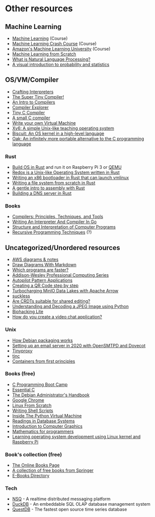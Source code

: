 # Other resources

## Machine Learning

* [Machine Learning](https://www.coursera.org/learn/machine-learning) (Course)
* [Machine Learning Crash Course](https://developers.google.com/machine-learning/crash-course) (Course)
* [Amazon's Machine Learning University](https://www.amazon.science/latest-news/machine-learning-course-free-online-from-amazon-machine-learning-university) (Course)
* [Machine Learning from Scratch](https://dafriedman97.github.io/mlbook/content/introduction.html)
* [What is Natural Language Processing?](https://blog.algorithmia.com/introduction-natural-language-processing-nlp)
* [A visual introduction to probability and statistics](https://seeing-theory.brown.edu/index.html)

## OS/VM/Compiler

* [Crafting Interpreters](http://www.craftinginterpreters.com)
* [The Super Tiny Compiler!](git.io/compiler)
* [An Intro to Compilers](https://nicoleorchard.com/blog/compilers)
* [Compiler Explorer](https://godbolt.org)
* [Tiny C Compiler](https://bellard.org/tcc)
* [A small C compiler](https://github.com/rui314/chibicc)
* [Write your own Virtual Machine](https://justinmeiners.github.io/lc3-vm)
* [Xv6: A simple Unix-like teaching operating system](https://pdos.csail.mit.edu/6.828/2020/xv6.html)
* [Biscuit: An OS kernel in a high-level language](https://pdos.csail.mit.edu/projects/biscuit.html)
* [Oak: An infinitely more portable alternative to the C programming language](http://github.com/adam-mcdaniel/oakc)

### Rust

* [Build OS in Rust](https://tc.gts3.org/cs3210/2020/spring/lab.html) and run it on Raspberry Pi 3 or [QEMU](https://www.qemu.org)
* [Redox is a Unix-like Operating System written in Rust](https://www.redox-os.org)
* [Writing an x86 bootloader in Rust that can launch vmlinux](https://vmm.dev/en/rust/krabs.md)
* [Writing a file system from scratch in Rust](https://blog.carlosgaldino.com/writing-a-file-system-from-scratch-in-rust.html)
* [A gentle intro to assembly with Rust](https://lfn3.net/2020/08/03/a-gentle-intro-to-assembly-with-rust)
* [Building a DNS server in Rust](https://github.com/EmilHernvall/dnsguide)

### Books

* [Compilers: Principles, Techniques, and Tools](https://www.amazon.com/Compilers-Principles-Techniques-Tools-2nd-dp-0321486811/dp/0321486811)
* [Writing An Interpreter And Compiler In Go](https://gumroad.com/l/waiig_wacig_bundle)
* [Structure and Interpretation of Computer Programs](https://www.amazon.com/Structure-Interpretation-Computer-Programs-Engineering/dp/0262510871)
* [Recursive Programming Techniques](https://www.amazon.com/Recursive-Programming-Techniques-Systems-programming/dp/0201144506) (?)

## Uncategorized/Unordered resources

* [AWS diagrams & notes](https://www.awsgeek.com)
* [Draw Diagrams With Markdown](https://support.typora.io/Draw-Diagrams-With-Markdown)
* [Which programs are faster?](https://benchmarksgame-team.pages.debian.net/benchmarksgame)
* [Addison-Wesley Professional Computing Series](https://informit.com/series/professionalcomputing)
* [Autopilot Pattern Applications](http://autopilotpattern.io)
* [Creating a QR Code step by step](https://www.nayuki.io/page/creating-a-qr-code-step-by-step)
* [Turbocharging MinIO Data Lakes with Apache Arrow](https://blog.min.io/turbocharging-minio-datalakes-with-arrowrdd)
* [suckless](http://suckless.org)
* [Are CRDTs suitable for shared editing?](https://blog.kevinjahns.de/are-crdts-suitable-for-shared-editing)
* [Understanding and Decoding a JPEG Image using Python](https://yasoob.me/posts/understanding-and-writing-jpeg-decoder-in-python)
* [Biohacking Lite](https://karpathy.github.io/2020/06/11/biohacking-lite)
* [How do you create a video chat application?](https://blog.phuaxueyong.com/post/2020-06-15-how-to-make-a-video-chat-app)

### Unix

* [How Debian packaging works](https://www.joyfulbikeshedding.com/blog/2020-08-03-how-debian-packaging-works.html)
* [Setting up an email server in 2020 with OpenSMTPD and Dovecot](https://prefetch.eu/blog/2020/email-server)
* [Tinyproxy](https://tinyproxy.github.io)
* [tinc](http://tinc-vpn.org)
* [Containers from first principles](https://fzakaria.com/2020/05/31/containers-from-first-principles.html)

### Books (free)

* [C Programming Boot Camp](https://gribblelab.org/CBootCamp/index.html)
* [Essential C](http://cslibrary.stanford.edu/101/EssentialC.pdf)
* [The Debian Administrator's Handbook](https://debian-handbook.info/get/now)
* [Google Chrome](http://www.google.com/googlebooks/chrome/big_00.html)
* [Linux From Scratch](http://www.linuxfromscratch.org/index.html)
* [Writing Shell Scripts](http://linuxcommand.org/lc3_writing_shell_scripts.php)
* [Inside The Python Virtual Machine](https://leanpub.com/insidethepythonvirtualmachine/read)
* [Readings in Database Systems](http://www.redbook.io)
* [Introduction to Computer Graphics](http://math.hws.edu/graphicsbook/index.html)
* [Mathematics for programmers](https://yurichev.com/writings/Math-for-programmers.pdf)
* [Learning operating system development using Linux kernel and Raspberry Pi](https://s-matyukevich.github.io/raspberry-pi-os)

### Book's collection (free)

* [The Online Books Page](https://onlinebooks.library.upenn.edu)
* [A collection of free books from Springer](https://hnarayanan.github.io/springer-books)
* [E-Books Directory](http://www.e-booksdirectory.com)

### Tech

* [NSQ](https://nsq.io) - A realtime distributed messaging platform
* [DuckDB](https://duckdb.org) - An embeddable SQL OLAP database management system
* [QuestDB](https://questdb.io) - The fastest open source time series database

<br>
